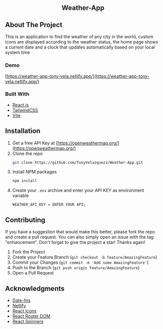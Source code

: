 <!-- PROJECT LOGO -->
<br />
<div align="center">
  <h2 align="center">Weather-App</h2>
</div>

<!-- ABOUT THE PROJECT -->

## About The Project

This is an application to find the weather of any city in the world, custom icons are displayed according to the weather status, the home page shows a current date and a clock that updates automatically based on your local system time

### Demo

[https://weather-app-tony-vela.netlify.app/](https://weather-app-tony-vela.netlify.app/)

### Built With

- [React.js](https://reactjs.org/)
- [TailwindCSS](https://tailwindcss.com/)
- [Vite](https://vitejs.dev/)

<!-- GETTING STARTED -->

## Installation

1. Get a free API Key at [https://openweathermap.org/](https://openweathermap.org/)
2. Clone the repo
   ```sh
   git clone https://github.com/TonyVelazquezz/Weather-App.git
   ```
3. Install NPM packages
   ```sh
   npm install
   ```
4. Create your `.env` archive and enter your API KEY as environment variable
   ```
   WEATHER_API_KEY = ENTER YOUR API;
   ```

<!-- CONTRIBUTING -->

## Contributing

If you have a suggestion that would make this better, please fork the repo and create a pull request. You can also simply open an issue with the tag "enhancement".
Don't forget to give the project a star! Thanks again!

1. Fork the Project
2. Create your Feature Branch (`git checkout -b feature/AmazingFeature`)
3. Commit your Changes (`git commit -m 'Add some AmazingFeature'`)
4. Push to the Branch (`git push origin feature/AmazingFeature`)
5. Open a Pull Request

<!-- ACKNOWLEDGMENTS -->

## Acknowledgments

- [Date-fns](https://date-fns.org/)
- [Netlify](https://www.netlify.com/)
- [React Icons](https://react-icons.github.io/react-icons/search)
- [React Router DOM](https://v5.reactrouter.com/web/guides/quick-start)
- [React Spinners](https://www.davidhu.io/react-spinners/)
